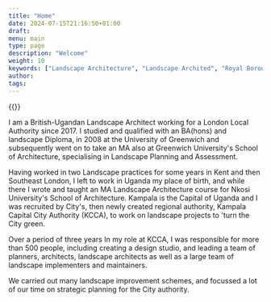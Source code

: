 ```yaml
---
title: "Home"
date: 2024-07-15T21:16:50+01:00
draft:
menu: main
type: page
description: "Welcome"
weight: 10
keywords: ["Landscape Architecture", "Landscape Archited", "Royal Borough of Greenwich", "London", "Uganda", "Nkosi University"] 
author:
tags:
---
```


{{<floatimageright img="/images/marykarooma-brooker.jpg" text="Mary Karooma-Brooker">}}

I am a British-Ugandan Landscape Architect working for a London Local Authority since 2017. I studied and qualified with an BA(hons) and landscape Diploma, in 2008 at the University of Greenwich and subsequently went on to take an MA also at Greenwich University's School of Architecture, specialising in Landscape Planning and Assessment. 

Having worked in two Landscape practices for some years in Kent and then Southeast London, I left to work in Uganda my place of birth, and while there I wrote and taught an MA Landscape Architecture course for Nkosi University's School of Architecture. Kampala is the Capital of Uganda and I was recruited by City's, then newly created regional authority, Kampala Capital City Authority (KCCA), to work on landscape projects to 'turn the City green. 

Over a period of three years In my role at KCCA, I was responsible for more than 500 people, including creating a design studio, and leading a team of planners, architects, landscape architects as well as a large team of landscape implementers and maintainers. 

We carried out many landscape improvement schemes, and focussed a lot of our time on strategic planning for the City authority. 

